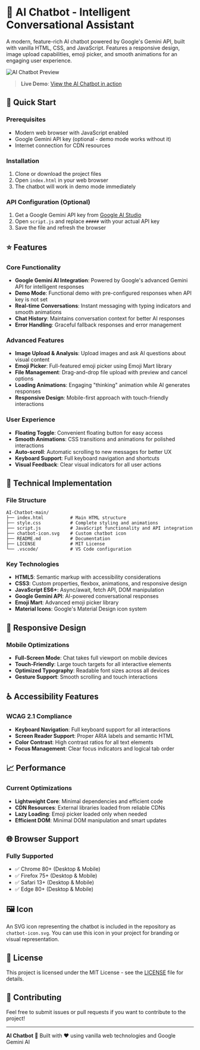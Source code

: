 # 🤖 AI Chatbot - Intelligent Conversational Assistant

A modern, feature-rich AI chatbot powered by Google's Gemini API, built with vanilla HTML, CSS, and JavaScript. Features a responsive design, image upload capabilities, emoji picker, and smooth animations for an engaging user experience.

![AI Chatbot Preview](https://via.placeholder.com/800x400/5350c4/ffffff?text=AI+Chatbot+Interface)

> **Live Demo**: [View the AI Chatbot in action](index.html)

## 🚀 Quick Start

### Prerequisites
- Modern web browser with JavaScript enabled
- Google Gemini API key (optional - demo mode works without it)
- Internet connection for CDN resources

### Installation
1. Clone or download the project files
2. Open `index.html` in your web browser
3. The chatbot will work in demo mode immediately

### API Configuration (Optional)
1. Get a Google Gemini API key from [Google AI Studio](https://aistudio.google.com/)
2. Open `script.js` and replace `#####` with your actual API key
3. Save the file and refresh the browser

## ⭐ Features

### Core Functionality
- **Google Gemini AI Integration**: Powered by Google's advanced Gemini API for intelligent responses
- **Demo Mode**: Functional demo with pre-configured responses when API key is not set
- **Real-time Conversations**: Instant messaging with typing indicators and smooth animations
- **Chat History**: Maintains conversation context for better AI responses
- **Error Handling**: Graceful fallback responses and error management

### Advanced Features
- **Image Upload & Analysis**: Upload images and ask AI questions about visual content
- **Emoji Picker**: Full-featured emoji picker using Emoji Mart library
- **File Management**: Drag-and-drop file upload with preview and cancel options
- **Loading Animations**: Engaging "thinking" animation while AI generates responses
- **Responsive Design**: Mobile-first approach with touch-friendly interactions

### User Experience
- **Floating Toggle**: Convenient floating button for easy access
- **Smooth Animations**: CSS transitions and animations for polished interactions
- **Auto-scroll**: Automatic scrolling to new messages for better UX
- **Keyboard Support**: Full keyboard navigation and shortcuts
- **Visual Feedback**: Clear visual indicators for all user actions

## 🔧 Technical Implementation

### File Structure
```
AI-Chatbot-main/
├── index.html          # Main HTML structure
├── style.css           # Complete styling and animations
├── script.js           # JavaScript functionality and API integration
├── chatbot-icon.svg    # Custom chatbot icon
├── README.md           # Documentation
├── LICENSE             # MIT License
└── .vscode/            # VS Code configuration
```

### Key Technologies
- **HTML5**: Semantic markup with accessibility considerations
- **CSS3**: Custom properties, flexbox, animations, and responsive design
- **JavaScript ES6+**: Async/await, fetch API, DOM manipulation
- **Google Gemini API**: AI-powered conversational responses
- **Emoji Mart**: Advanced emoji picker library
- **Material Icons**: Google's Material Design icon system

## 📱 Responsive Design

### Mobile Optimizations
- **Full-Screen Mode**: Chat takes full viewport on mobile devices
- **Touch-Friendly**: Large touch targets for all interactive elements
- **Optimized Typography**: Readable font sizes across all devices
- **Gesture Support**: Smooth scrolling and touch interactions

## ♿ Accessibility Features

### WCAG 2.1 Compliance
- **Keyboard Navigation**: Full keyboard support for all interactions
- **Screen Reader Support**: Proper ARIA labels and semantic HTML
- **Color Contrast**: High contrast ratios for all text elements
- **Focus Management**: Clear focus indicators and logical tab order

## 📈 Performance

### Current Optimizations
- **Lightweight Core**: Minimal dependencies and efficient code
- **CDN Resources**: External libraries loaded from reliable CDNs
- **Lazy Loading**: Emoji picker loaded only when needed
- **Efficient DOM**: Minimal DOM manipulation and smart updates

## 🌐 Browser Support

### Fully Supported
- ✅ Chrome 80+ (Desktop & Mobile)
- ✅ Firefox 75+ (Desktop & Mobile)
- ✅ Safari 13+ (Desktop & Mobile)
- ✅ Edge 80+ (Desktop & Mobile)

## 🖼️ Icon

An SVG icon representing the chatbot is included in the repository as `chatbot-icon.svg`. You can use this icon in your project for branding or visual representation.

## 📄 License

This project is licensed under the MIT License - see the [LICENSE](LICENSE) file for details.

## 🤝 Contributing

Feel free to submit issues or pull requests if you want to contribute to the project!

---

**AI Chatbot** 🤖 Built with ❤️ using vanilla web technologies and Google Gemini AI

